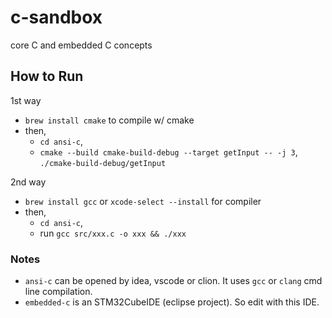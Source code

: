 # c-sandbox

core C and embedded C concepts

## How to Run

1st way
- `brew install cmake` to compile w/ cmake
- then, 
    - `cd ansi-c`,
    - `cmake --build cmake-build-debug --target getInput -- -j 3`, `./cmake-build-debug/getInput`

2nd way
- `brew install gcc` or `xcode-select --install` for compiler
- then, 
    - `cd ansi-c`, 
    - run `gcc src/xxx.c -o xxx && ./xxx`


### Notes

- `ansi-c` can be opened by idea, vscode or clion. It uses `gcc` or `clang` cmd line compilation.
- `embedded-c` is an STM32CubeIDE (eclipse project). So edit with this IDE.
